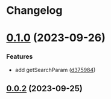 # Changelog

# [0.1.0](https://github.com/wookfe/utils/compare/0.0.2...0.1.0) (2023-09-26)


### Features

* add getSearchParam ([d375984](https://github.com/wookfe/utils/commit/d3759843d60b22d605bb6c12d425084fbec9b10d))

## [0.0.2](https://github.com/wookfe/utils/compare/0.0.1...0.0.2) (2023-09-25)
